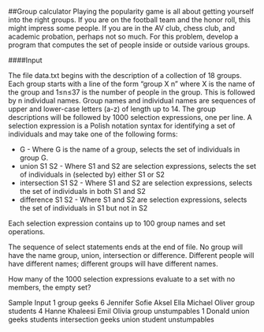 ##Group calculator
Playing the popularity game is all about getting yourself into the right groups. If you are on the football team and the honor roll, this might impress some people. If you are in the AV club, chess club, and academic probation, perhaps not so much. For this problem, develop a program that computes the set of people inside or outside various groups.

####Input

The file data.txt begins with the description of a collection of 18 groups. Each group starts with a line of the form “group X n” where X is the name of the group and 1≤n≤37 is the number of people in the group. This is followed by n individual names. Group names and individual names are sequences of upper and lower-case letters (a-z) of length up to 14. The group descriptions will be followed by 1000 selection expressions, one per line. A selection expression is a Polish notation syntax for identifying a set of individuals and may take one of the following forms:

* G - Where G is the name of a group, selects the set of individuals in group G.
* union S1 S2 - Where S1 and S2 are selection expressions, selects the set of individuals in (selected by) either S1 or S2
* intersection S1 S2 - Where S1 and S2 are selection expressions, selects the set of individuals in both S1 and S2
* difference S1 S2 - Where S1 and S2 are selection expressions, selects the set of individuals in S1 but not in S2

Each selection expression contains up to 100 group names and set operations.

The sequence of select statements ends at the end of file. No group will have the name group, union, intersection or difference. Different people will have different names; different groups will have different names.

How many of the 1000 selection expressions evaluate to a set with no members, the empty set?

Sample Input 1
group geeks 6 Jennifer Sofie Aksel Ella Michael Oliver
group students 4 Hanne Khaleesi Emil Olivia
group unstumpables 1 Donald
union geeks students
intersection geeks union student unstumpables
